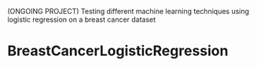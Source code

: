 (ONGOING PROJECT) Testing different machine learning techniques using logistic regression on a breast cancer dataset
# BreastCancerLogisticRegression
 
